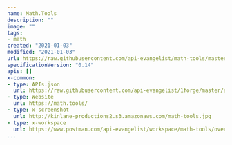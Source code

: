 ```yaml
---
name: Math.Tools
description: ""
image: ""
tags:
- math
created: "2021-01-03"
modified: "2021-01-03"
url: https://raw.githubusercontent.com/api-evangelist/math-tools/master/apis.json
specificationVersion: "0.14"
apis: []
x-common:
- type: APIs.json
  url: https://raw.githubusercontent.com/api-evangelist/1forge/master/apis.json
- type: Website
  url: https://math.tools/
- type: x-screenshot
  url: http://kinlane-productions2.s3.amazonaws.com/math-tools.jpg
- type: x-workspace
  url: https://www.postman.com/api-evangelist/workspace/math-tools/overview
...
```

